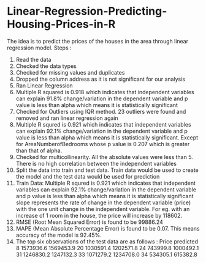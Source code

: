 # Linear-Regression-Predicting-Housing-Prices-in-R
The idea is to predict the prices of the houses in the area through linear regression model. 
Steps :
1) Read the data
2) Checked the data types 
3) Checked for missing values and duplicates
4) Dropped the column address as it is not significant for our analysis
5) Ran Linear Regression
6) Multiple R squared is 0.918 which indicates that independent variables can explain 91.8% change/variation
in the dependent variable and p value is less than alpha which means it is statistically significant
7) Checked for Outliers using IQR method.  23 outliers were found and removed and ran linear regression again
8) Multiple R squred is 0.921 which indicates that independent variables can explain 92.1% change/variation
 in the dependent variable and p value is less than alpha which means it is statistically significant.
 Except for AreaNumberofBedrooms whose p value is 0.207 which is greater than that of alpha.
9) Checked for multicollinearity. All the absolute values were less than 5. There is no high correlation between the
independent variables
10) Split the data into train and test data. Train data would be used to create the model and the test data would be used for prediction
11) Train Data: Multiple R squred is 0.921 which indicates that independent variables can explain 92.1% change/variation in the dependent variable and p value is less than alpha which means it is statistically significant
slope represents the rate of change in the dependent variable (price) with the one unit change in the independent variable. For eg. with an increase of 1 room in the house, the price will increase by 118602. 
12) RMSE (Root Mean Squared Error) is found to be 99886.24
13) MAPE (Mean Absolute Percentage Error) is found to be 0.07. This means accuracy of the model is 92.45%. 
14) The top six observations of the test data are as follows :
        Price       predicted
8  1573936.6 1569453.9
20 1030591.4 1202571.8
24  743999.8 1000492.1
31 1246830.2 1247132.3
33 1071279.2 1234708.0
34  534305.1  615382.8 
